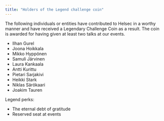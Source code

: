 ```yaml
---
title: "Holders of the Legend challenge coin"
---
```


The following individuals or entities have contributed to Helsec in a worthy manner and have received a Legendary Challenge Coin as a result. The coin is awarded for having given at least two talks at our events.

- Ilhan Gurel
- Joona Hoikkala
- Mikko Hyppönen
- Samuli Järvinen
- Laura Kankaala
- Antti Kurittu
- Pietari Sarjakivi
- Heikki Stark
- Niklas Särökaari
- Joakim Tauren

Legend perks:

- The eternal debt of gratitude
- Reserved seat at events
